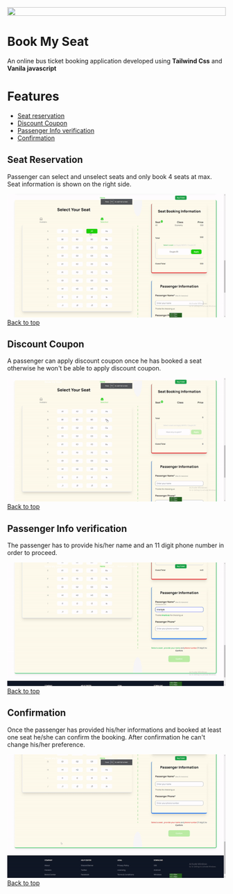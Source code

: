 <img src = "demo/Overview.gif" width = "100%" height = "30%">
<br>

# Book My Seat
An online bus ticket booking application developed  using **Tailwind Css** and **Vanila javascript**

# Features
- [Seat reservation](#seat-reservation)
- [Discount Coupon](#discount-coupon) 
- [Passenger Info verification](#passenger-info-verification)
- [Confirmation](#confirmation)

## Seat Reservation
Passenger can select and unselect seats and only book 4 seats at max. Seat information is shown on the right side.

![](demo/seat%20booking.gif)
[Back to top](#features)

## Discount Coupon
A passenger can apply discount coupon once he has booked a seat otherwise he won't be able to apply discount coupon.

![](demo/coupon.gif)
[Back to top](#features)

## Passenger Info verification
The passenger has to provide his/her name and an 11 digit phone number in order to proceed.

![](demo/passengerInfo.gif)
[Back to top](#features)


## Confirmation
Once the passenger has provided his/her informations and booked at least one seat he/she can confirm the booking. After confirmation he can't change his/her preference.

![](demo/confirmation.gif)
[Back to top](#features)